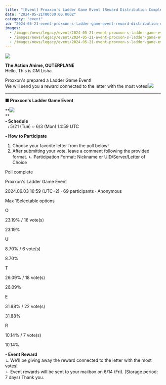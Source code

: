 ```yaml
---
title: "[Event] Proxxon's Ladder Game Event (Reward Distribution Completed)"
date: "2024-05-21T00:00:00.000Z"
category: "event"
id: "2024-05-21-event-proxxon-s-ladder-game-event-reward-distribution-completed"
images:
  - /images/news/legacy/event/2024-05-21-event-proxxon-s-ladder-game-event-reward-distribution-completed/c1851c3efd614683af39b19df0e445e2.webp
  - /images/news/legacy/event/2024-05-21-event-proxxon-s-ladder-game-event-reward-distribution-completed/c5e5c971465c4f05a3fa21dae4e9687f_002.webp
  - /images/news/legacy/event/2024-05-21-event-proxxon-s-ladder-game-event-reward-distribution-completed/88a13e84e8d8406a8641b937bf7f1a1b.webp
---
```


![](/images/news/legacy/event/2024-05-21-event-proxxon-s-ladder-game-event-reward-distribution-completed/c1851c3efd614683af39b19df0e445e2.webp)  
  

**The Action Anime, OUTERPLANE**  
Hello, This is GM Lisha.

  
Proxxon's prepared a Ladder Game Event!  
We will send you a reward connected to the letter with the most votes!![](/images/news/legacy/event/2024-05-21-event-proxxon-s-ladder-game-event-reward-distribution-completed/c5e5c971465c4f05a3fa21dae4e9687f_002.webp)  
  

* * *

  
**■ Proxxon's Ladder Game Event**

**![](/images/news/legacy/event/2024-05-21-event-proxxon-s-ladder-game-event-reward-distribution-completed/88a13e84e8d8406a8641b937bf7f1a1b.webp)  
**  
**\- Schedule**  
  **:** 5/21 (Tue) ~ 6/3 (Mon) 14:59 UTC  
  
**\- How to Participate**   
1) Choose your favorite letter from the poll below!  
2) After submitting your vote, leave a comment following the provided format. ㄴ Participation Format: Nickname or UID/Server/Letter of Choice

Poll complete

Proxxon's Ladder Game Event

2024.06.03 16:59 (UTC+2) ∙ 69 participants ∙ Anonymous

Max 1Selectable options

O

23.19% / 16 vote(s)

23.19%

U

8.70% / 6 vote(s)

8.70%

T

26.09% / 18 vote(s)

26.09%

E

31.88% / 22 vote(s)

31.88%

R

10.14% / 7 vote(s)

10.14%

  
**\- Event Reward**  
ㄴ We'll be giving away the reward connected to the letter with the most votes!  
ㄴ Event rewards will be sent to your mailbox on 6/14 (Fri). (Storage period: 7 days) Thank you.
